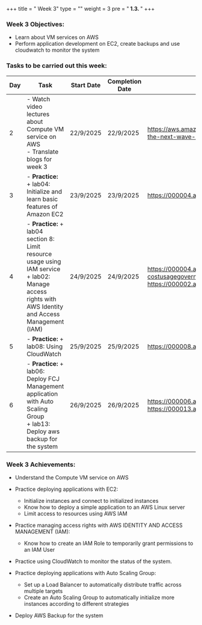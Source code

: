 +++
title = " Week 3"
type = ""
weight = 3
pre = "<b> 1.3. </b>"
+++

### Week 3 Objectives:

* Learn about VM services on AWS
* Perform application development on EC2, create backups and use cloudwatch to monitor the system


### Tasks to be carried out this week:
| Day |Task| Start Date | Completion Date | Reference Material|
| --- | ------------------------------------------------------------------------------------------------------------------------------------------------------------------------------------------------------ | ---------- | --------------- | ----------------------------------------- |
| 2   | - Watch video lectures about Compute VM service on AWS <br> - Translate blogs for week 3 | 22/9/2025 | 22/9/2025 | <https://aws.amazon.com/vi/blogs/startups/accelerating-the-next-wave-of-generative-ai-startups/>
| 3   |- **Practice:** <br>+ lab04: Initialize and learn basic features of Amazon EC2 | 23/9/2025 | 23/9/2025 | <https://000004.awsstudygroup.com/> |
| 4   | - **Practice:** + lab04 section 8: Limit resource usage using IAM service <br> + lab02: Manage access rights with AWS Identity and Access Management (IAM) | 24/9/2025 | 24/9/2025| <https://000004.awsstudygroup.com/vi/8-costusagegovernance/> <https://000002.awsstudygroup.com/vi/> |
| 5   | - **Practice:** + lab08: Using CloudWatch | 25/9/2025 | 25/9/2025| <https://000008.awsstudygroup.com/> |
| 6   |- **Practice:** + lab06: Deploy FCJ Management application with Auto Scaling Group <br> + lab13: Deploy aws backup for the system  | 26/9/2025 | 26/9/2025| <https://000006.awsstudygroup.com/> <https://000013.awsstudygroup.com/> |

### Week 3 Achievements:

* Understand the Compute VM service on AWS

* Practice deploying applications with EC2:
  * Initialize instances and connect to initialized instances
  * Know how to deploy a simple application to an AWS Linux server
  * Limit access to resources using AWS IAM

* Practice managing access rights with AWS IDENTITY AND ACCESS MANAGEMENT (IAM):
  * Know how to create an IAM Role to temporarily grant permissions to an IAM User

* Practice using CloudWatch to monitor the status of the system.

* Practice deploying applications with Auto Scaling Group:
  * Set up a Load Balancer to automatically distribute traffic across multiple targets
  * Create an Auto Scaling Group to automatically initialize more instances according to different strategies

* Deploy AWS Backup for the system